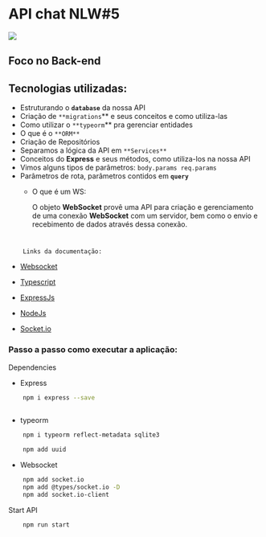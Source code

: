 # API chat NLW#5

<img src="public\images\amostra_proj_pronto.gif">

## Foco no Back-end

## Tecnologias utilizadas:


- Estruturando o **`database`** da nossa API
- Criação de `**migrations`** e seus conceitos e como utiliza-las
- Como utilizar o `**typeorm`** pra gerenciar entidades
- O que é o `**ORM**`
- Criação de Repositórios
- Separamos a lógica da API em `**Services**`
- Conceitos do **Express** e seus métodos, como utiliza-los na nossa API
- Vimos alguns tipos de parâmetros: `body.params req.params`
- Parâmetros de rota, parâmetros contidos em **`query`**
    - O que é um WS:

        O objeto **WebSocket** provê uma API para criação e gerenciamento de uma conexão **WebSocket** com um servidor, bem como o envio e recebimento de dados através dessa conexão.
#
        Links da documentação:
* [Websocket](https://developer.mozilla.org/pt-BR/docs/Web/API/WebSocket/) 

* [Typescript](https://developer.mozilla.org/en-US/docs/Learn/Tools_and_testing/Client-side_JavaScript_frameworks/Svelte_TypeScript)
* [ExpressJs](https://expressjs.com/pt-br/)
* [NodeJs](https://nodejs.org/en/docs/)
* [Socket.io](https://developer.mozilla.org/pt-BR/docs/Web/API/WebSockets_API) 


### Passo a passo como executar a aplicação:

Dependencies

* Express
```Bash
    npm i express --save
   

```
* typeorm
```Bash
    npm i typeorm reflect-metadata sqlite3
```

```Bash
    npm add uuid
```
* Websocket
```Bash
    npm add socket.io
    npm add @types/socket.io -D
    npm add socket.io-client
```
Start API
```Bash
    npm run start
```

